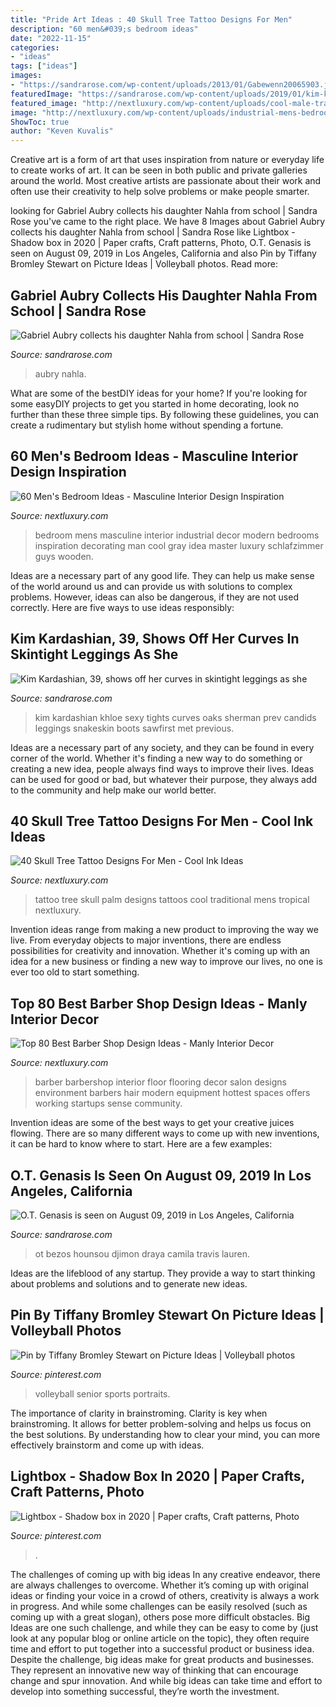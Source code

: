```yaml
---
title: "Pride Art Ideas : 40 Skull Tree Tattoo Designs For Men"
description: "60 men&#039;s bedroom ideas"
date: "2022-11-15"
categories:
- "ideas"
tags: ["ideas"]
images:
- "https://sandrarose.com/wp-content/uploads/2013/01/Gabewenn20065903.jpg"
featuredImage: "https://sandrarose.com/wp-content/uploads/2019/01/kim-kardashian-snakeskin-boots.jpg"
featured_image: "http://nextluxury.com/wp-content/uploads/cool-male-traditional-old-school-skull-tree-tattoo-designs.jpg"
image: "http://nextluxury.com/wp-content/uploads/industrial-mens-bedroom-ideas.jpg"
ShowToc: true
author: "Keven Kuvalis"
---
```



Creative art is a form of art that uses inspiration from nature or everyday life to create works of art. It can be seen in both public and private galleries around the world. Most creative artists are passionate about their work and often use their creativity to help solve problems or make people smarter.

	

		
looking for Gabriel Aubry collects his daughter Nahla from school | Sandra Rose you've came to the right place. We have 8 Images about Gabriel Aubry collects his daughter Nahla from school | Sandra Rose like Lightbox - Shadow box in 2020 | Paper crafts, Craft patterns, Photo, O.T. Genasis is seen on August 09, 2019 in Los Angeles, California and also Pin by Tiffany Bromley Stewart on Picture Ideas | Volleyball photos. Read more:
		
    
## Gabriel Aubry Collects His Daughter Nahla From School | Sandra Rose

<img loading=lazy src="https://sandrarose.com/wp-content/uploads/2013/01/Gabewenn20065903.jpg" onerror="this.onerror=null;this.src='https://tse3.mm.bing.net/th?id=OIP.k0GnEHmuafqbumuHUTStIwHaLH&amp;pid=15.1';" alt="Gabriel Aubry collects his daughter Nahla from school | Sandra Rose">

_Source: sandrarose.com_

>aubry nahla. 

	

What are some of the bestDIY ideas for your home?
If you're looking for some easyDIY projects to get you started in home decorating, look no further than these three simple tips. By following these guidelines, you can create a rudimentary but stylish home without spending a fortune.

    
## 60 Men&#039;s Bedroom Ideas - Masculine Interior Design Inspiration

<img loading=lazy src="http://nextluxury.com/wp-content/uploads/industrial-mens-bedroom-ideas.jpg" onerror="this.onerror=null;this.src='https://tse2.mm.bing.net/th?id=OIP.G8w16s6tqYLwPUeZzLfCRgHaLH&amp;pid=15.1';" alt="60 Men&#039;s Bedroom Ideas - Masculine Interior Design Inspiration">

_Source: nextluxury.com_

>bedroom mens masculine interior industrial decor modern bedrooms inspiration decorating man cool gray idea master luxury schlafzimmer guys wooden. 

	

Ideas are a necessary part of any good life. They can help us make sense of the world around us and can provide us with solutions to complex problems. However, ideas can also be dangerous, if they are not used correctly. Here are five ways to use ideas responsibly: 

    
## Kim Kardashian, 39, Shows Off Her Curves In Skintight Leggings As She

<img loading=lazy src="https://sandrarose.com/wp-content/uploads/2019/01/kim-kardashian-snakeskin-boots.jpg" onerror="this.onerror=null;this.src='https://tse2.mm.bing.net/th?id=OIP.QiOkeTq3TuQUAwNP9Kvs7AHaLH&amp;pid=15.1';" alt="Kim Kardashian, 39, shows off her curves in skintight leggings as she">

_Source: sandrarose.com_

>kim kardashian khloe sexy tights curves oaks sherman prev candids leggings snakeskin boots sawfirst met previous. 

	

Ideas are a necessary part of any society, and they can be found in every corner of the world. Whether it's finding a new way to do something or creating a new idea, people always find ways to improve their lives. Ideas can be used for good or bad, but whatever their purpose, they always add to the community and help make our world better.

    
## 40 Skull Tree Tattoo Designs For Men - Cool Ink Ideas

<img loading=lazy src="http://nextluxury.com/wp-content/uploads/cool-male-traditional-old-school-skull-tree-tattoo-designs.jpg" onerror="this.onerror=null;this.src='https://tse1.mm.bing.net/th?id=OIP.3Ssp8o3oW1ZwxicmSlskLQHaHa&amp;pid=15.1';" alt="40 Skull Tree Tattoo Designs For Men - Cool Ink Ideas">

_Source: nextluxury.com_

>tattoo tree skull palm designs tattoos cool traditional mens tropical nextluxury. 

	

Invention ideas range from making a new product to improving the way we live. From everyday objects to major inventions, there are endless possibilities for creativity and innovation. Whether it's coming up with an idea for a new business or finding a new way to improve our lives, no one is ever too old to start something.

    
## Top 80 Best Barber Shop Design Ideas - Manly Interior Decor

<img loading=lazy src="http://nextluxury.com/wp-content/uploads/barber-shop-designs-with-tile-flooring.jpg" onerror="this.onerror=null;this.src='https://tse1.mm.bing.net/th?id=OIP.Cx6v2mKSRMkb5VerEK9H0wAAAA&amp;pid=15.1';" alt="Top 80 Best Barber Shop Design Ideas - Manly Interior Decor">

_Source: nextluxury.com_

>barber barbershop interior floor flooring decor salon designs environment barbers hair modern equipment hottest spaces offers working startups sense community. 

	

Invention ideas are some of the best ways to get your creative juices flowing. There are so many different ways to come up with new inventions, it can be hard to know where to start. Here are a few examples: 

    
## O.T. Genasis Is Seen On August 09, 2019 In Los Angeles, California

<img loading=lazy src="http://sandrarose.com/wp-content/uploads/2019/08/OT-Genesis-in-la-GettyImages.jpg" onerror="this.onerror=null;this.src='https://tse2.mm.bing.net/th?id=OIP.HV3GG3pRzgMDph-xI4bnxwHaJ4&amp;pid=15.1';" alt="O.T. Genasis is seen on August 09, 2019 in Los Angeles, California">

_Source: sandrarose.com_

>ot bezos hounsou djimon draya camila travis lauren. 

	

Ideas are the lifeblood of any startup. They provide a way to start thinking about problems and solutions and to generate new ideas.

    
## Pin By Tiffany Bromley Stewart On Picture Ideas | Volleyball Photos

<img loading=lazy src="https://i.pinimg.com/736x/69/91/de/6991defd0f929083478dc4cc91a32a1d.jpg" onerror="this.onerror=null;this.src='https://tse3.mm.bing.net/th?id=OIP.OZudxQA2r8VnZrHKyUYomAHaLH&amp;pid=15.1';" alt="Pin by Tiffany Bromley Stewart on Picture Ideas | Volleyball photos">

_Source: pinterest.com_

>volleyball senior sports portraits. 

	

The importance of clarity in brainstroming.
Clarity is key when brainstroming. It allows for better problem-solving and helps us focus on the best solutions. By understanding how to clear your mind, you can more effectively brainstorm and come up with ideas.

    
## Lightbox - Shadow Box In 2020 | Paper Crafts, Craft Patterns, Photo

<img loading=lazy src="https://i.pinimg.com/736x/24/91/e7/2491e7c110d002c227c9406ca5450051.jpg" onerror="this.onerror=null;this.src='https://tse2.mm.bing.net/th?id=OIP.4V-5O9lzZE-wZXhQ1xOAdAHaID&amp;pid=15.1';" alt="Lightbox - Shadow box in 2020 | Paper crafts, Craft patterns, Photo">

_Source: pinterest.com_

>. 

	

The challenges of coming up with big ideas
In any creative endeavor, there are always challenges to overcome. Whether it’s coming up with original ideas or finding your voice in a crowd of others, creativity is always a work in progress. And while some challenges can be easily resolved (such as coming up with a great slogan), others pose more difficult obstacles. Big Ideas are one such challenge, and while they can be easy to come by (just look at any popular blog or online article on the topic), they often require time and effort to put together into a successful product or business idea.
Despite the challenge, big ideas make for great products and businesses. They represent an innovative new way of thinking that can encourage change and spur innovation. And while big ideas can take time and effort to develop into something successful, they’re worth the investment.

